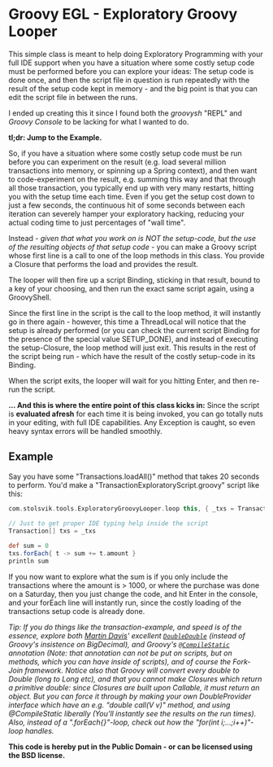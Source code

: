 Groovy EGL - Exploratory Groovy Looper
========================================

This simple class is meant to help doing Exploratory Programming with your full IDE support when you have a situation where some costly setup code must be performed before you can explore your ideas: The setup code is done once, and then the script file in question is run repeatedly with the result of the setup code kept in memory - and the big point is that you can edit the script file in between the runs.

I ended up creating this it since I found both the _groovysh_ "REPL" and _Groovy Console_ to be lacking for what I wanted to do.

**tl;dr: Jump to the Example.**

So, if you have a situation where some costly setup code must be run before you can experiment on the result (e.g. load several million transactions into memory, or spinning up a Spring context), and then want to code-experiment on the result, e.g. summing this way and that through all those transaction, you typically end up with very many restarts, hitting you with the setup time each time. Even if you get the setup cost down to just a few seconds, the continuous hit of some seconds between each iteration can severely hamper your exploratory hacking, reducing your actual coding time to just percentages of "wall time".
 
Instead - _given that what you work on is NOT the setup-code, but the use of the resulting objects of that setup code_ - you can make a Groovy script whose first line is a call to one of the loop methods in this class. You provide a Closure that performs the load and provides the result.

The looper will then fire up a script Binding, sticking in that result, bound to a key of your choosing, and then run the exact same script again, using a GroovyShell.

Since the first line in the script is the call to the loop method, it will instantly go in there again - however, this time a ThreadLocal will notice that the setup is already performed (or you can check the current script Binding for the presence of the special value SETUP_DONE), and instead of executing the setup-Closure, the loop method will just exit. This results in the rest of the script being run - which have the result of the costly setup-code in its Binding.

When the script exits, the looper will wait for you hitting Enter, and then re-run the script.

**... And this is where the entire point of this class kicks in:** Since the script is **evaluated afresh** for each time it is being invoked, you can go totally nuts in your editing, with full IDE capabilities. Any Exception is caught, so even heavy syntax errors will be handled smoothly.

Example
--------
Say you have some "Transactions.loadAll()" method that takes 20 seconds to perform.
You'd make a "TransactionExploratoryScript.groovy" script like this:
```groovy
com.stolsvik.tools.ExploratoryGroovyLooper.loop this, { _txs = Transactions.loadAll() }

// Just to get proper IDE typing help inside the script
Transaction[] txs = _txs
 
def sum = 0
txs.forEach{ t -> sum += t.amount }
println sum
```

If you now want to explore what the sum is if you only include the transactions where the amount is > 1000, or where the purchase was done on a Saturday, then you just change the code, and hit Enter in the console, and your forEach line will instantly run, since the costly loading of the transactions setup code is already done.

_Tip: If you do things like the transaction-example, and speed is of the essence, explore both [Martin Davis](http://lin-ear-th-inking.blogspot.no/)' excellent [`DoubleDouble`](http://tsusiatsoftware.net/dd/main.html) (instead of Groovy's insistence on BigDecimal), and Groovy's [`@CompileStatic`](http://groovy.codehaus.org/gapi/groovy/transform/CompileStatic.html) annotation (Note: that annotation can not be put on scripts, but on methods, which you can have inside of scripts), and of course the Fork-Join framework. Notice also that Groovy will convert every double to Double (long to Long etc), and that you cannot make Closures which return a primitive double: since Closures are built upon Callable, it must return an object. But you can force it through by making your own DoubleProvider interface which have an e.g. "double call(V v)" method, and using @CompileStatic liberally (You'll instantly see the results on the run times). Also, instead of a ".forEach{}"-loop, check out how the "for(int i;...;i++)"-loop handles._

**This code is hereby put in the Public Domain - or can be licensed using the BSD license.**
